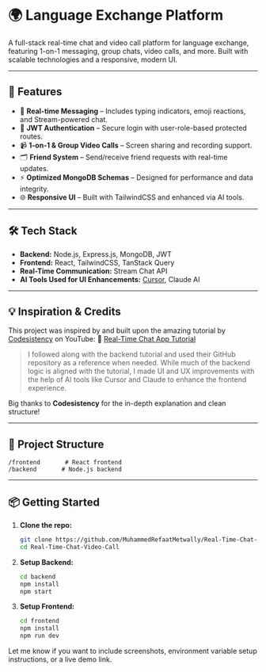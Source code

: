 # 🌍 Language Exchange Platform

A full-stack real-time chat and video call platform for language exchange, featuring 1-on-1 messaging, group chats, video calls, and more. Built with scalable technologies and a responsive, modern UI.

---

## 🚀 Features

* 🧠 **Real-time Messaging** – Includes typing indicators, emoji reactions, and Stream-powered chat.
* 🔐 **JWT Authentication** – Secure login with user-role-based protected routes.
* 📹 **1-on-1 & Group Video Calls** – Screen sharing and recording support.
* 🗂️ **Friend System** – Send/receive friend requests with real-time updates.
* ⚡ **Optimized MongoDB Schemas** – Designed for performance and data integrity.
* 🌐 **Responsive UI** – Built with TailwindCSS and enhanced via AI tools.

---

## 🛠 Tech Stack

* **Backend:** Node.js, Express.js, MongoDB, JWT
* **Frontend:** React, TailwindCSS, TanStack Query
* **Real-Time Communication:** Stream Chat API
* **AI Tools Used for UI Enhancements:** [Cursor](https://www.cursor.so/), Claude AI

---

## 💡 Inspiration & Credits

This project was inspired by and built upon the amazing tutorial by [Codesistency](https://www.youtube.com/@codesistency) on YouTube:
🎥 [Real-Time Chat App Tutorial](https://www.youtube.com/watch?v=ZuwigEmwsTM&t=2s)

> I followed along with the backend tutorial and used their GitHub repository as a reference when needed. While much of the backend logic is aligned with the tutorial, I made UI and UX improvements with the help of AI tools like Cursor and Claude to enhance the frontend experience.

Big thanks to **Codesistency** for the in-depth explanation and clean structure!

---

## 📂 Project Structure

```
/frontend       # React frontend
/backend       # Node.js backend
```

---

## 📦 Getting Started

1. **Clone the repo:**

   ```bash
   git clone https://github.com/MuhammedRefaatMetwally/Real-Time-Chat-Video-Call.git
   cd Real-Time-Chat-Video-Call
   ```

2. **Setup Backend:**

   ```bash
   cd backend
   npm install
   npm start
   ```

3. **Setup Frontend:**

   ```bash
   cd frontend
   npm install
   npm run dev
   ```

Let me know if you want to include screenshots, environment variable setup instructions, or a live demo link.
